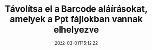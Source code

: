 ---
############################# Static ############################
layout: "auto-gen-signature"
date: 2022-03-01T15:12:22
draft: false
operation: Delete
signaturetype: Barcode
fileformat: Ppt
productName: .NET
lang: hu
productCode: net
otherformats: pdf doc docx docm dot dotm dotx odt ott rtf xls xlsx xlsm xlsb csv ods ots xltx xltm ppt pptx pps ppsx odp otp potx potm pptm ppsm
breadcrumb: Put Barcode signature on Ppt for C#

############################# Head ############################
head_title: "Törölje a Barcode aláírásokat a Ppt fájlokból a C# segítségével"
head_description: "Az aláírt Ppt dokumentumokból bizonyos Barcode aláírások törlése egyszerűen végrehajtható rövid .NET kóddal."

############################# Header ############################
title: "Távolítsa el a Barcode aláírásokat, amelyek a Ppt fájlokban vannak elhelyezve"
description: "Törölje a különböző Barcode aláírásokat a Ppt dokumentumokból. A Barcode aláírások eltávolításához egyszerű C# kód szükséges."
bg_image: "https://cms.admin.containerize.com/templates/aspose/App_Themes/V3/images/bg/header1.png"
bg_overlay: false
button:
    enable: true

############################# SubMenu ############################
submenu:
    enable: true

    left:
        img_alt: "GroupDocs.Signature for .NET"
        image: "https://cms.admin.containerize.com/templates/groupdocs/images/product-logos/90x90-noborder/groupdocs-signature-net.png"
        product: "GroupDocs.Signature"
        platform: ".NET"



############################# About ############################
about:
    enable: true
    title: "Tájékozódjon a GroupDocs.Signature for .NET API funkcióiról"
    content: |
        A [GroupDocs.Signature for .NET](https://products.groupdocs.com/signature/net/) API számos módot biztosít a dokumentumok elektronikus aláírással történő feldolgozására. Digitális aláírások, például szövegek, képek, digitális tanúsítványok, vonalkódok, QR-kódok, bélyegzők vagy metaadatok állnak rendelkezésre. Az ügyfeleknek lehetőségük van digitális aláírások hozzáadására, törlésére, frissítésére, ellenőrzésére vagy keresésére PDF-ekben, MS Word dokumentumokban, MS Excel munkafüzetekben, MS PowerPoint prezentációkban, Adobe Photoshop fájlokban és különféle képformátumokban. Számos hasznos funkció és beállítás érhető el.
    

############################# Steps ############################
steps:
    enable: true
    title_left: "Hogyan távolíthatja el a Barcode aláírásokat a Ppt dokumentumból"
    content_left: |
        A [GroupDocs.Signature for .NET](https://products.groupdocs.com/signature/net/) hasznos funkciót biztosít a Ppt dokumentumok Barcode aláírásainak néhány soros kóddal történő törléséhez.
        
        * Először is, példányosítsa az Signature objektumot, amely konstruktor paraméterként adja át a dokumentum elérési útját.
        * Ezután hozzon létre egy megfelelő aláírási objektumot, és állítsa be annak egyedi azonosítóját.
        * Ezt követően hívja meg a Delete metódust, amely átadja az aláírási objektumot, amelyet törölni kell.
        * Végül a folyamat működési eredményei.

    title_right: "rendszerkövetelmények"
    content_right: |
        A GroupDocs.Signature for .NET minden nagyobb platformon és operációs rendszeren támogatott. Mielőtt végrehajtaná az alábbi kódot, győződjön meg arról, hogy a következő előfeltételek telepítve vannak a rendszeren.

        * Operációs rendszerek: Microsoft Windows, Linux, MacOS
        * Fejlesztői környezetek: Microsoft Visual Studio, Xamarin, MonoDevelop
        * Frameworks: .NET Framework, .NET Standard, .NET Core, Mono
        * Töltse le a(z) GroupDocs.Signature for .NET legújabb verzióját innen: [Nuget](https://www.nuget.org/packages/groupdocs.signature)
         
    code: |
        ```csharp    
                
        // Set up input Ppt file
        string filePath = "input.ppt";

        // Instantiate Signature for input file
        using (GroupDocs.Signature.Signature signature = new GroupDocs.Signature.Signature(filePath))
        {
                // Id of signature which is supposed to be deleted
                // such Id may be obtained as result of search operation
                string id = "07f83369-318b-41ad-a843-732417b912c2";

                // provide signature features to delete
                // set up particular signature id
                BarcodeSignature signatureToDelete = new BarcodeSignature(id);

                // delete signature
                bool deleteResult = signature.Delete(signatureToDelete);

                // process deletion result
                if (deleteResult)
                {
                    Console.WriteLine("Signature was deleted successfully!");
                }
        }
        ```

############################# Demos ############################
demos:
    enable: true
    title: "Aláírás Barcode aláírásokkal Élő bemutató"
    content: |
       A [GroupDocs.Signature App](https://products.groupdocs.app/signature/family) webhely meglátogatásával azonnal adjon hozzá különféle elektronikus aláírásokat a Ppt fájlhoz.          

############################# More Formats ############################
more_formats:
    enable: true
    title: "Törölje Barcode aláírásait a C# segítségével"
    content: |
        "A különböző dokumentumformátumokhoz hozzáadott e-aláírások törlése. Az aláírások gyors eltávolítása extra kód nélkül."
    format: 
       
       
back_to_top:
    enable: true
---